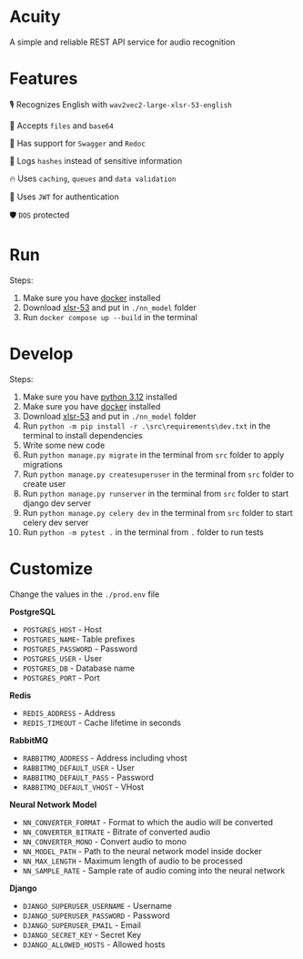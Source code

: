 # Acuity

A simple and reliable REST API service for audio recognition

# Features

🎙️ Recognizes English with `wav2vec2-large-xlsr-53-english`

🧩 Accepts `files` and `base64`

📄 Has support for `Swagger` and `Redoc`

💾 Logs `hashes` instead of sensitive information

🔥 Uses `caching`, `queues` and `data validation`

🔐 Uses `JWT` for authentication

🛡️ `DOS` protected

# Run

Steps:
1. Make sure you have [docker](https://www.docker.com/) installed
2. Download [xlsr-53](https://huggingface.co/jonatasgrosman/wav2vec2-large-xlsr-53-english/tree/main) and put in `./nn_model` folder
3. Run `docker compose up --build` in the terminal

# Develop

Steps:
1. Make sure you have [python 3.12](https://www.python.org/) installed
2. Make sure you have [docker](https://www.docker.com/) installed
3. Download [xlsr-53](https://huggingface.co/jonatasgrosman/wav2vec2-large-xlsr-53-english/tree/main) and put in `./nn_model` folder
4. Run `python -m pip install -r .\src\requirements\dev.txt` in the terminal to install dependencies
5. Write some new code
6. Run `python manage.py migrate` in the terminal from `src` folder to apply migrations
7. Run `python manage.py createsuperuser` in the terminal from `src` folder to create user
8. Run `python manage.py runserver` in the terminal from `src` folder to start django dev server
9. Run `python manage.py celery dev` in the terminal from `src` folder to start celery dev server
10. Run `python -m pytest .` in the terminal from `.` folder to run tests

# Customize

Change the values in the `./prod.env` file

**PostgreSQL**
* `POSTGRES_HOST` - Host
* `POSTGRES_NAME`- Table prefixes
* `POSTGRES_PASSWORD` - Password
* `POSTGRES_USER` - User
* `POSTGRES_DB` - Database name
* `POSTGRES_PORT` - Port

**Redis**
* `REDIS_ADDRESS` - Address
* `REDIS_TIMEOUT` - Cache lifetime in seconds

**RabbitMQ**
* `RABBITMQ_ADDRESS` - Address including vhost
* `RABBITMQ_DEFAULT_USER` - User
* `RABBITMQ_DEFAULT_PASS` - Password
* `RABBITMQ_DEFAULT_VHOST` - VHost

**Neural Network Model**
* `NN_CONVERTER_FORMAT` - Format to which the audio will be converted
* `NN_CONVERTER_BITRATE` - Bitrate of converted audio
* `NN_CONVERTER_MONO` - Convert audio to mono
* `NN_MODEL_PATH` - Path to the neural network model inside docker
* `NN_MAX_LENGTH` - Maximum length of audio to be processed
* `NN_SAMPLE_RATE` - Sample rate of audio coming into the neural network

**Django**
* `DJANGO_SUPERUSER_USERNAME` - Username
* `DJANGO_SUPERUSER_PASSWORD` - Password
* `DJANGO_SUPERUSER_EMAIL` - Email
* `DJANGO_SECRET_KEY` - Secret Key
* `DJANGO_ALLOWED_HOSTS` - Allowed hosts